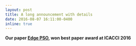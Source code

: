 ```yaml
---
layout: post
title: A long announcement with details
date: 2016-08-07 16:11:00-0400
inline: true
---
```


**Our paper [Edge PSO](https://ieeexplore.ieee.org/document/7732022), won best paper award at ICACCI 2016**